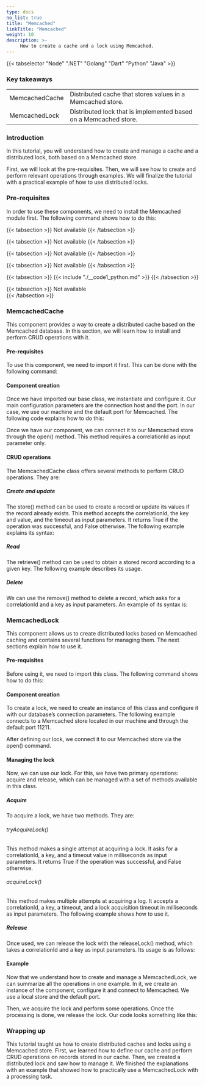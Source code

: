 ```yaml
---
type: docs
no_list: true
title: "Memcached"
linkTitle: "Memcached"
weight: 10
description: >-
     How to create a cache and a lock using Memcached.
---
```

{{< tabselector "Node" ".NET" "Golang" "Dart" "Python" "Java" >}}

### Key takeaways

<table class="full-width-table">
  <tr>
    <td>MemcachedCache</td>
    <td>Distributed cache that stores values in a Memcached store.</td>
  </tr>
  <tr>
    <td>MemcachedLock</td>
    <td>Distributed lock that is implemented based on a Memcached store.</td>
  </tr>
</table>

### Introduction

In this tutorial, you will understand how to create and manage a cache and a distributed lock, both based on a Memcached store. 

First, we will look at the pre-requisites. Then, we will see how to create and perform relevant operations through examples. We will finalize the tutorial with a practical example of how to use distributed locks.

### Pre-requisites

In order to use these components, we need to install the Memcached module first. The following command shows how to do this:

{{< tabsection >}}
  Not available
{{< /tabsection >}}

{{< tabsection >}}
   Not available
{{< /tabsection >}}

{{< tabsection >}}
  Not available
{{< /tabsection >}}

{{< tabsection >}}
  Not available
{{< /tabsection >}}

{{< tabsection >}}
  {{< include "./__code1_python.md" >}}
{{< /tabsection >}}

{{< tabsection >}}
  Not available  
{{< /tabsection >}}


### MemcachedCache

This component provides a way to create a distributed cache based on the Memcached database. In this section, we will learn how to install and perform CRUD operations with it.

#### Pre-requisites

To use this component, we need to import it first. This can be done with the following command:

#### Component creation

Once we have imported our base class, we instantiate and configure it. Our main configuration parameters are the connection host and the port. In our case, we use our machine and the default port for Memcached. The following code explains how to do this:

Once we have our component, we can connect it to our Memcached store through the open() method. This method requires a correlationId as input parameter only.

#### CRUD operations

The MemcachedCache class offers several methods to perform CRUD operations. They are:

##### Create and update

The store() method can be used to create a record or update its values if the record already exists. This method accepts the correlationId, the key and value, and the timeout as input parameters. It returns True if the operation was successful, and False otherwise. The following example explains its syntax:

##### Read

The retrieve() method can be used to obtain a stored record according to a given key. The following example describes its usage.

##### Delete

We can use the remove() method to delete a record, which asks for a correlationId and a key as input parameters. An example of its syntax is:

### MemcachedLock

This component allows us to create distributed locks based on Memcached caching and contains several functions for managing them. The next sections explain how to use it.

#### Pre-requisites

Before using it, we need to import this class. The following command shows how to do this:

#### Component creation

To create a lock, we need to create an instance of this class and configure it with our database’s connection parameters. The following example connects to a Memcached store located in our machine and through the default port 11211.

After defining our lock, we connect it to our Memcached store via the open() command. 

#### Managing the lock

Now, we can use our lock. For this, we have two primary operations: acquire and release, which can be managed with a set of methods available in this class. 

##### Acquire

To acquire a lock, we have two methods. They are:

###### tryAcquireLock()

This method makes a single attempt at acquiring a lock. It asks for a correlationId, a key, and a timeout value in milliseconds as input parameters. It returns True if the operation was successful, and False otherwise.

###### acquireLock()

This method makes multiple attempts at acquiring a log. It accepts a correlationId, a key, a timeout, and a lock acquisition timeout in milliseconds as input parameters. The following example shows how to use it.

##### Release

Once used, we can release the lock with the releaseLock() method, which takes a correlationId and a key as input parameters. Its usage is as follows:

#### Example

Now that we understand how to create and manage a MemcachedLock, we can summarize all the operations in one example. In it, we create an instance of the component, configure it and connect to Memcached. We use a local store and the default port. 

Then, we acquire the lock and perform some operations. Once the processing is done, we release the lock. Our code looks something like this:


### Wrapping up

This tutorial taught us how to create distributed caches and locks using a Memcached store. First, we learned how to define our cache and perform CRUD operations on records stored in our cache. Then, we created a distributed lock and saw how to manage it. We finished the explanations with an example that showed how to practically use a MemcachedLock with a processing task.
